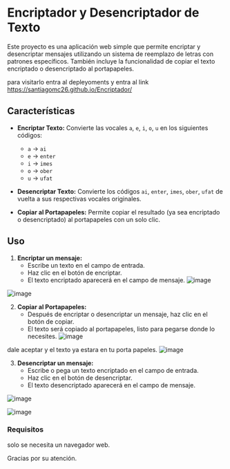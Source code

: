 # Encriptador y Desencriptador de Texto

Este proyecto es una aplicación web simple que permite encriptar y desencriptar mensajes utilizando un sistema de reemplazo de letras con patrones específicos. También incluye la funcionalidad de copiar el texto encriptado o desencriptado al portapapeles.

para visitarlo entra al depleyoments y entra al link https://santiagomc26.github.io/Encriptador/


## Características

- **Encriptar Texto:** Convierte las vocales `a`, `e`, `i`, `o`, `u` en los siguientes códigos:
  - `a` -> `ai`
  - `e` -> `enter`
  - `i` -> `imes`
  - `o` -> `ober`
  - `u` -> `ufat`

- **Desencriptar Texto:** Convierte los códigos `ai`, `enter`, `imes`, `ober`, `ufat` de vuelta a sus respectivas vocales originales.

- **Copiar al Portapapeles:** Permite copiar el resultado (ya sea encriptado o desencriptado) al portapapeles con un solo clic.

## Uso

1. **Encriptar un mensaje:**
   - Escribe un texto en el campo de entrada.
   - Haz clic en el botón de encriptar.
   - El texto encriptado aparecerá en el campo de mensaje.
![image](https://github.com/user-attachments/assets/3f60607c-ebcd-414f-9895-b740f6982b7a)

![image](https://github.com/user-attachments/assets/c4cf4ba1-8ae2-4011-8925-f295293fffa9)

2. **Copiar al Portapapeles:**
   - Después de encriptar o desencriptar un mensaje, haz clic en el botón de copiar.
   - El texto será copiado al portapapeles, listo para pegarse donde lo necesites.
![image](https://github.com/user-attachments/assets/1d19801e-a9a3-42b1-8e26-c573879c29d7)

dale aceptar y el texto ya estara en tu porta papeles.
![image](https://github.com/user-attachments/assets/3b1522c2-5147-460f-8772-278e99a7ecce)

3. **Desencriptar un mensaje:**
   - Escribe o pega un texto encriptado en el campo de entrada.
   - Haz clic en el botón de desencriptar.
   - El texto desencriptado aparecerá en el campo de mensaje.
  
![image](https://github.com/user-attachments/assets/346fcbd9-db6b-4ba9-8800-4284b61a81f5)

![image](https://github.com/user-attachments/assets/2ff44803-f591-4151-9462-b47169f30dbd)

### Requisitos
solo se necesita un navegador web.

Gracias por su atención.

  

